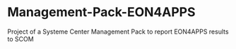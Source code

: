 # Management-Pack-EON4APPS

Project of a Systeme Center Management Pack to report EON4APPS results to SCOM
